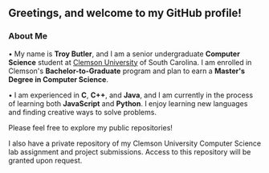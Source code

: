 ## Greetings, and welcome to my GitHub profile!


### About Me

• My name is <b>Troy Butler</b>, and I am a senior undergraduate <b>Computer Science</b> student at [Clemson University](https://www.clemson.edu/) of South Carolina.
I am enrolled in Clemson's <b>Bachelor-to-Graduate</b> program and plan to earn a <b>Master's Degree in Computer Science</b>.

• I am experienced in <b>C</b>, <b>C++</b>, and <b>Java</b>, and I am currently in the process of learning both <b>JavaScript</b> and <b>Python</b>. I enjoy learning new languages and finding creative
ways to solve problems.

Please feel free to explore my public repositories! 

I also have a private repository of my Clemson University Computer Science lab assignment and project submissions. Access to this repository will be granted upon request.
